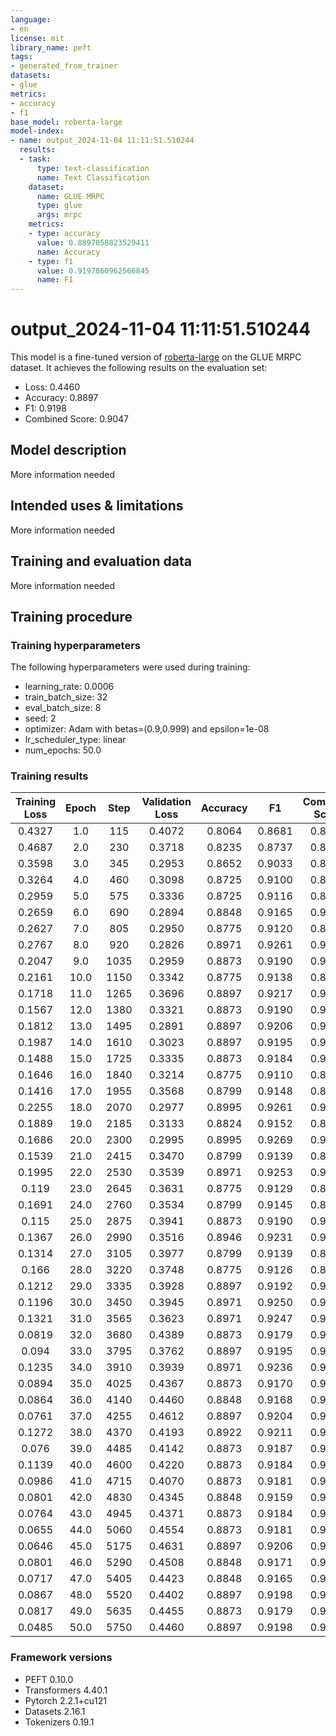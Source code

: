 ```yaml
---
language:
- en
license: mit
library_name: peft
tags:
- generated_from_trainer
datasets:
- glue
metrics:
- accuracy
- f1
base_model: roberta-large
model-index:
- name: output_2024-11-04 11:11:51.510244
  results:
  - task:
      type: text-classification
      name: Text Classification
    dataset:
      name: GLUE MRPC
      type: glue
      args: mrpc
    metrics:
    - type: accuracy
      value: 0.8897058823529411
      name: Accuracy
    - type: f1
      value: 0.9197860962566845
      name: F1
---
```


<!-- This model card has been generated automatically according to the information the Trainer had access to. You
should probably proofread and complete it, then remove this comment. -->

# output_2024-11-04 11:11:51.510244

This model is a fine-tuned version of [roberta-large](https://huggingface.co/roberta-large) on the GLUE MRPC dataset.
It achieves the following results on the evaluation set:
- Loss: 0.4460
- Accuracy: 0.8897
- F1: 0.9198
- Combined Score: 0.9047

## Model description

More information needed

## Intended uses & limitations

More information needed

## Training and evaluation data

More information needed

## Training procedure

### Training hyperparameters

The following hyperparameters were used during training:
- learning_rate: 0.0006
- train_batch_size: 32
- eval_batch_size: 8
- seed: 2
- optimizer: Adam with betas=(0.9,0.999) and epsilon=1e-08
- lr_scheduler_type: linear
- num_epochs: 50.0

### Training results

| Training Loss | Epoch | Step | Validation Loss | Accuracy | F1     | Combined Score |
|:-------------:|:-----:|:----:|:---------------:|:--------:|:------:|:--------------:|
| 0.4327        | 1.0   | 115  | 0.4072          | 0.8064   | 0.8681 | 0.8372         |
| 0.4687        | 2.0   | 230  | 0.3718          | 0.8235   | 0.8737 | 0.8486         |
| 0.3598        | 3.0   | 345  | 0.2953          | 0.8652   | 0.9033 | 0.8843         |
| 0.3264        | 4.0   | 460  | 0.3098          | 0.8725   | 0.9100 | 0.8913         |
| 0.2959        | 5.0   | 575  | 0.3336          | 0.8725   | 0.9116 | 0.8921         |
| 0.2659        | 6.0   | 690  | 0.2894          | 0.8848   | 0.9165 | 0.9007         |
| 0.2627        | 7.0   | 805  | 0.2950          | 0.8775   | 0.9120 | 0.8947         |
| 0.2767        | 8.0   | 920  | 0.2826          | 0.8971   | 0.9261 | 0.9116         |
| 0.2047        | 9.0   | 1035 | 0.2959          | 0.8873   | 0.9190 | 0.9031         |
| 0.2161        | 10.0  | 1150 | 0.3342          | 0.8775   | 0.9138 | 0.8956         |
| 0.1718        | 11.0  | 1265 | 0.3696          | 0.8897   | 0.9217 | 0.9057         |
| 0.1567        | 12.0  | 1380 | 0.3321          | 0.8873   | 0.9190 | 0.9031         |
| 0.1812        | 13.0  | 1495 | 0.2891          | 0.8897   | 0.9206 | 0.9052         |
| 0.1987        | 14.0  | 1610 | 0.3023          | 0.8897   | 0.9195 | 0.9046         |
| 0.1488        | 15.0  | 1725 | 0.3335          | 0.8873   | 0.9184 | 0.9028         |
| 0.1646        | 16.0  | 1840 | 0.3214          | 0.8775   | 0.9110 | 0.8942         |
| 0.1416        | 17.0  | 1955 | 0.3568          | 0.8799   | 0.9148 | 0.8973         |
| 0.2255        | 18.0  | 2070 | 0.2977          | 0.8995   | 0.9261 | 0.9128         |
| 0.1889        | 19.0  | 2185 | 0.3133          | 0.8824   | 0.9152 | 0.8988         |
| 0.1686        | 20.0  | 2300 | 0.2995          | 0.8995   | 0.9269 | 0.9132         |
| 0.1539        | 21.0  | 2415 | 0.3470          | 0.8799   | 0.9139 | 0.8969         |
| 0.1995        | 22.0  | 2530 | 0.3539          | 0.8971   | 0.9253 | 0.9112         |
| 0.119         | 23.0  | 2645 | 0.3631          | 0.8775   | 0.9129 | 0.8952         |
| 0.1691        | 24.0  | 2760 | 0.3534          | 0.8799   | 0.9145 | 0.8972         |
| 0.115         | 25.0  | 2875 | 0.3941          | 0.8873   | 0.9190 | 0.9031         |
| 0.1367        | 26.0  | 2990 | 0.3516          | 0.8946   | 0.9231 | 0.9088         |
| 0.1314        | 27.0  | 3105 | 0.3977          | 0.8799   | 0.9139 | 0.8969         |
| 0.166         | 28.0  | 3220 | 0.3748          | 0.8775   | 0.9126 | 0.8950         |
| 0.1212        | 29.0  | 3335 | 0.3928          | 0.8897   | 0.9192 | 0.9045         |
| 0.1196        | 30.0  | 3450 | 0.3945          | 0.8971   | 0.9250 | 0.9110         |
| 0.1321        | 31.0  | 3565 | 0.3623          | 0.8971   | 0.9247 | 0.9109         |
| 0.0819        | 32.0  | 3680 | 0.4389          | 0.8873   | 0.9179 | 0.9026         |
| 0.094         | 33.0  | 3795 | 0.3762          | 0.8897   | 0.9195 | 0.9046         |
| 0.1235        | 34.0  | 3910 | 0.3939          | 0.8971   | 0.9236 | 0.9103         |
| 0.0894        | 35.0  | 4025 | 0.4367          | 0.8873   | 0.9170 | 0.9021         |
| 0.0864        | 36.0  | 4140 | 0.4460          | 0.8848   | 0.9168 | 0.9008         |
| 0.0761        | 37.0  | 4255 | 0.4612          | 0.8897   | 0.9204 | 0.9050         |
| 0.1272        | 38.0  | 4370 | 0.4193          | 0.8922   | 0.9211 | 0.9067         |
| 0.076         | 39.0  | 4485 | 0.4142          | 0.8873   | 0.9187 | 0.9030         |
| 0.1139        | 40.0  | 4600 | 0.4220          | 0.8873   | 0.9184 | 0.9028         |
| 0.0986        | 41.0  | 4715 | 0.4070          | 0.8873   | 0.9181 | 0.9027         |
| 0.0801        | 42.0  | 4830 | 0.4345          | 0.8848   | 0.9159 | 0.9004         |
| 0.0764        | 43.0  | 4945 | 0.4371          | 0.8873   | 0.9184 | 0.9028         |
| 0.0655        | 44.0  | 5060 | 0.4554          | 0.8873   | 0.9181 | 0.9027         |
| 0.0646        | 45.0  | 5175 | 0.4631          | 0.8897   | 0.9206 | 0.9052         |
| 0.0801        | 46.0  | 5290 | 0.4508          | 0.8848   | 0.9171 | 0.9010         |
| 0.0717        | 47.0  | 5405 | 0.4423          | 0.8848   | 0.9165 | 0.9007         |
| 0.0867        | 48.0  | 5520 | 0.4402          | 0.8897   | 0.9198 | 0.9047         |
| 0.0817        | 49.0  | 5635 | 0.4455          | 0.8873   | 0.9179 | 0.9026         |
| 0.0485        | 50.0  | 5750 | 0.4460          | 0.8897   | 0.9198 | 0.9047         |


### Framework versions

- PEFT 0.10.0
- Transformers 4.40.1
- Pytorch 2.2.1+cu121
- Datasets 2.16.1
- Tokenizers 0.19.1